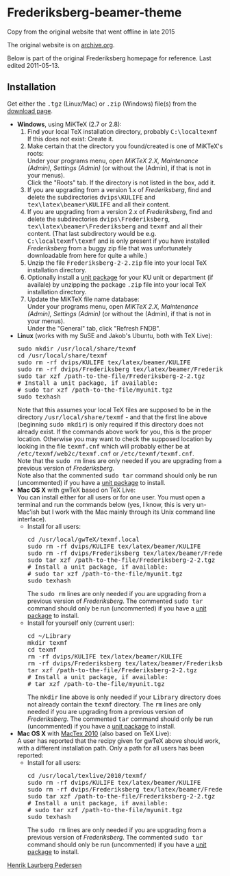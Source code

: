 # Frederiksberg-beamer-theme

Copy from the original website that went offline in late 2015

The original website is on [archive.org](https://web.archive.org/web/20150904031917/http://matdat.life.ku.dk/LaTeX/Frederiksberg/).

Below is part of the original Frederiksberg homepage for reference. Last edited 2011-05-13.

<h2>Installation</h2>

Get either the <tt>.tgz</tt> (Linux/Mac) or <tt>.zip</tt> (Windows) file(s)
from the <a href="#">download page</a>.

<ul>
<li><b>Windows</b>, using MiKTeX (2.7 or 2.8):
<ol>
<li>Find your local TeX installation directory, probably
<tt>C:\localtexmf</tt><br/>
If this does not exist: Create it.</li>
<li>Make certain that the directory you found/created is one of MiKTeX's
roots:<br/>
Under your programs menu, open <i>MiKTeX 2.X, Maintenance (Admin), Settings
(Admin)</i> (or without the (Admin), if that is not in your menus).<br/>
Click the "Roots" tab. If the directory is not listed in the box, add it.</li>
<li>If you are upgrading from a version 1.x of <i>Frederiksberg</i>,
find and delete the subdirectories <tt>dvips\KULIFE</tt> and
<tt>tex\latex\beamer\KULIFE</tt> and all their content.</li>
<li>If you are upgrading from a version 2.x of <i>Frederiksberg</i>,
find and delete the subdirectories <tt>dvips\Frederiksberg</tt>,
<tt>tex\latex\beamer\Frederiksberg</tt> and <tt>texmf</tt> and all their
content. (That last subdirectory would be e.g. <tt>C:\localtexmf\texmf</tt> and
is only present if you have installed <i>Frederiksberg</i> from a buggy zip
file that was unfortunately downloadable from here for quite a while.)</li>
<li>Unzip the file <tt>Frederiksberg-2-2.zip</tt> file into your
local TeX installation directory.</li>
<li>Optionally install a <a href="units/">unit package</a> for
your KU unit or department (if availale) by unzipping the package <tt>.zip</tt>
file into your local TeX installation directory.</li>
<li>Update the MiKTeX file name database:<br/>
Under your programs menu, open <i>MiKTeX 2.X, Maintenance (Admin), Settings
(Admin)</i> (or without the (Admin), if that is not in your menus).<br/>
Under the "General" tab, click "Refresh FNDB".</li>
</ol>
</li>
<li><b>Linux</b> (works with my SuSE and Jakob's Ubuntu, both with TeX Live):
<pre class="code">
sudo mkdir /usr/local/share/texmf
cd /usr/local/share/texmf
sudo rm -rf dvips/KULIFE tex/latex/beamer/KULIFE
sudo rm -rf dvips/Frederiksberg tex/latex/beamer/Frederiksberg texmf
sudo tar xzf /path-to-the-file/Frederiksberg-2-2.tgz
# Install a unit package, if available:
# sudo tar xzf /path-to-the-file/myunit.tgz
sudo texhash
</pre>
Note that this assumes your local TeX files are supposed to be in the
directory <tt>/usr/local/share/texmf</tt> - and that the first line above
(beginning <tt>sudo mkdir</tt>) is only required if this directory does
not already exist.
If the commands above work for you, this is the proper location.
Otherwise you may want to check the supposed location by looking
in the file <tt>texmf.cnf</tt> which will probably either be at
<tt>/etc/texmf/web2c/texmf.cnf</tt> or <tt>/etc/texmf/texmf.cnf</tt>.
<br/>
Note that the <tt>sudo rm</tt> lines are only needed if you are upgrading
from a previous version of <i>Frederiksberg</i>.
<br/>
Note also that the commented <tt>sudo tar</tt> command should only be run
(uncommented) if you have a <a href="units/">unit package</a> to install.
</li>
<li><b>Mac OS X</b> with gwTeX based on TeX Live:<br/>
You can install either for all users or for one user.
You must open a terminal and run the commands below (yes, I know, this is very
un-Mac'ish but I work with the Mac mainly through its Unix command line
interface).
<ul><li>Install for all users:
<pre class="code">
cd /usr/local/gwTeX/texmf.local
sudo rm -rf dvips/KULIFE tex/latex/beamer/KULIFE
sudo rm -rf dvips/Frederiksberg tex/latex/beamer/Frederiksberg texmf
sudo tar xzf /path-to-the-file/Frederiksberg-2-2.tgz
# Install a unit package, if available:
# sudo tar xzf /path-to-the-file/myunit.tgz
sudo texhash
</pre>
The <tt>sudo rm</tt> lines are only needed if you are upgrading from a previous
version of <i>Frederiksberg</i>.
The commented <tt>sudo tar</tt> command should only be run
(uncommented) if you have a <a href="units/">unit package</a> to install.
</li>
<li>Install for yourself only (current user):
<pre class="code">
cd ~/Library
mkdir texmf
cd texmf
rm -rf dvips/KULIFE tex/latex/beamer/KULIFE
rm -rf dvips/Frederiksberg tex/latex/beamer/Frederiksberg texmf
tar xzf /path-to-the-file/Frederiksberg-2-2.tgz
# Install a unit package, if available:
# tar xzf /path-to-the-file/myunit.tgz
</pre>
The <tt>mkdir</tt> line above is only needed if your <tt>Library</tt>
directory does not already contain the <tt>texmf</tt> directory.
The <tt>rm</tt> lines are only needed if you are upgrading from a previous
version of <i>Frederiksberg</i>.
The commented <tt>tar</tt> command should only be run
(uncommented) if you have a <a href="units/">unit package</a> to install.
</li>
</ul>
</li>

<li><b>Mac OS X</b> with
<a href="https://web.archive.org/web/20150605233943/http://www.tug.org/mactex/">MacTex 2010</a> (also based on TeX Live):<br/>
A user has reported that the recipy given for gwTeX above should work, with
a different installation path. Only a path for all users has been reported:
<ul><li>Install for all users:
<pre class="code">
cd /usr/local/texlive/2010/texmf/
sudo rm -rf dvips/KULIFE tex/latex/beamer/KULIFE
sudo rm -rf dvips/Frederiksberg tex/latex/beamer/Frederiksberg texmf
sudo tar xzf /path-to-the-file/Frederiksberg-2-2.tgz
# Install a unit package, if available:
# sudo tar xzf /path-to-the-file/myunit.tgz
sudo texhash
</pre>
The <tt>sudo rm</tt> lines are only needed if you are upgrading from a previous
version of <i>Frederiksberg</i>.
The commented <tt>sudo tar</tt> command should only be run
(uncommented) if you have a <a href="units/">unit package</a> to install.
</li>
</ul>
</li>
</ul>
</div>
<a href="http://www.math.ku.dk/~henrikp/" title="Henrik's home page">Henrik Laurberg Pedersen</a>&nbsp;<a 
